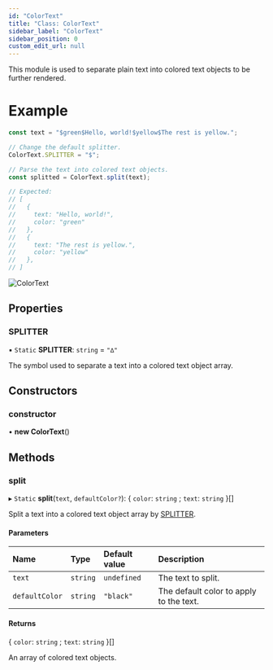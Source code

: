 ```yaml
---
id: "ColorText"
title: "Class: ColorText"
sidebar_label: "ColorText"
sidebar_position: 0
custom_edit_url: null
---
```


This module is used to separate plain text into colored text objects to be further rendered.

# Example
```ts
const text = "$green$Hello, world!$yellow$The rest is yellow.";

// Change the default splitter.
ColorText.SPLITTER = "$";

// Parse the text into colored text objects.
const splitted = ColorText.split(text);

// Expected:
// [
//   {
//     text: "Hello, world!",
//     color: "green"
//   },
//   {
//     text: "The rest is yellow.",
//     color: "yellow"
//   },
// ]
```

![ColorText](/img/docs/colortext.png)

## Properties

### SPLITTER

▪ `Static` **SPLITTER**: `string` = `"∆"`

The symbol used to separate a text into a colored text object array.

## Constructors

### constructor

• **new ColorText**()

## Methods

### split

▸ `Static` **split**(`text`, `defaultColor?`): { `color`: `string` ; `text`: `string`  }[]

Split a text into a colored text object array by [SPLITTER](ColorText.md#splitter-4).

#### Parameters

| Name | Type | Default value | Description |
| :------ | :------ | :------ | :------ |
| `text` | `string` | `undefined` | The text to split. |
| `defaultColor` | `string` | `"black"` | The default color to apply to the text. |

#### Returns

{ `color`: `string` ; `text`: `string`  }[]

An array of colored text objects.
